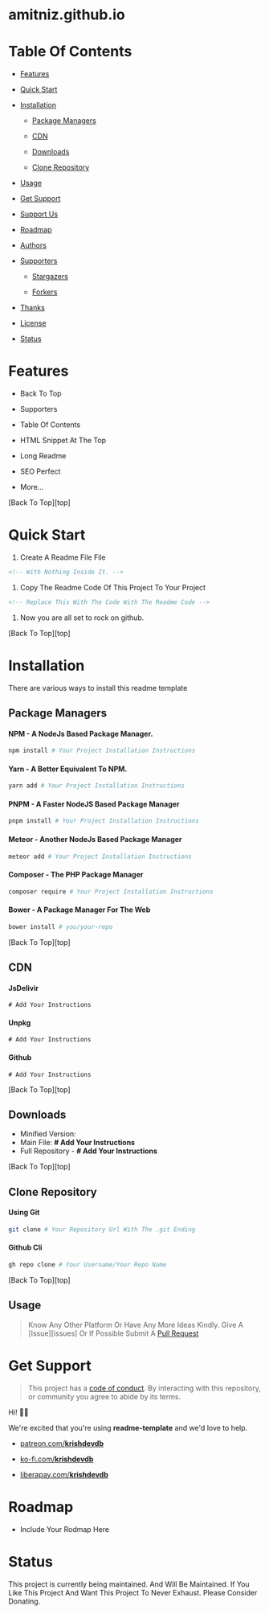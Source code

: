 # amitniz.github.io

# Table Of Contents

*   [Features](#features)

*   [Quick Start](#quick-start)

*   [Installation](#installation)

    *   [Package Managers](#package-managers)

    *   [CDN](#cdn)

    *   [Downloads](#downloads)

    *   [Clone Repository](#clone-repository)

*   [Usage](#usage)

*   [Get Support](#get-support)

*   [Support Us](#support-us)

*   [Roadmap](#roadmap)

*   [Authors](#authors)

*   [Supporters](#supporters)

    *   [Stargazers](#stargazers)

    *   [Forkers](#stargazers)

*   [Thanks](#thanks)

*   [License](#license)

*   [Status](#status)

# Features

*   Back To Top

*   Supporters

*   Table Of Contents

*   HTML Snippet At The Top

*   Long Readme

*   SEO Perfect

*   More...

[Back To Top][top]

# Quick Start

1.  Create A Readme File File

```markdown
<!-- With Nothing Inside It. -->
```

1.  Copy The Readme Code Of This Project To Your Project

```markdown
<!-- Replace This With The Code With The Readme Code -->
```

1.  Now you are all set to rock on github.

[Back To Top][top]

# Installation

There are various ways to install this readme template

<!-- Delete The Package Managers/CDNs Not Applicable To You --> 
<!-- Replace These Installation Instructions With Your Instructions -->

## Package Managers

####  **NPM** - A NodeJs Based Package Manager.

```bash
npm install # Your Project Installation Instructions
```

#### Yarn - A Better Equivalent To NPM.

```bash
yarn add # Your Project Installation Instructions
```

####   PNPM - A Faster NodeJS Based Package Manager

```bash
pnpm install # Your Project Installation Instructions
```

####   Meteor - Another NodeJs Based Package Manager

```bash
meteor add # Your Project Installation Instructions
```

#### Composer - The PHP Package Manager

```bash
composer require # Your Project Installation Instructions
```

####  Bower - A Package Manager For The Web

```bash
bower install # you/your-repo
```

[Back To Top][top]

## CDN

####  JsDelivir
```
# Add Your Instructions
```

#### Unpkg
```
# Add Your Instructions
```

####  Github

```
# Add Your Instructions
```

[Back To Top][top]
    
## Downloads

*   Minified Version: <!-- Remove If Not Applicable -->
*   Main File: **# Add Your Instructions**    
*   Full Repository - **# Add Your Instructions**

[Back To Top][top]
    
## Clone Repository

####   Using Git

```bash
git clone # Your Repository Url With The .git Ending
```

#### Github Cli

```bash
gh repo clone # Your Username/Your Repo Name
```

[Back To Top][top]

## Usage

<!-- Include Your Usage Instructions Here. -->

> Know Any Other Platform Or Have Any More Ideas Kindly. Give A [Issue][issues] Or If Possible Submit A [Pull Request](https://github.com/krishdevdb/readme-template/pulls)

# Get Support

> This project has a [code of conduct](https://github.com/krishdevdb/readme-template/blob/master/.github/contributing.md).
> By interacting with this repository, or community you agree to
> abide by its terms.

Hi! 👋🏻

We're excited that you're using **readme-template** and we'd love to help.


*   <a href="https://patreon.com/krishdevdb">patreon.com/<strong>krishdevdb</strong></a>
    
*   <a href="https://ko-fi.com/krishdevdb">ko-fi.com/<strong>krishdevdb</strong>
    </a>
    
*   <a href="https://liberapay.com/krishdevdb">liberapay.com/<strong>krishdevdb</strong></a>

# Roadmap

* Include Your Rodmap Here

# Status

This project is currently being maintained. And Will Be Maintained. If You Like This Project And Want This Project To Never Exhaust. Please Consider Donating.
